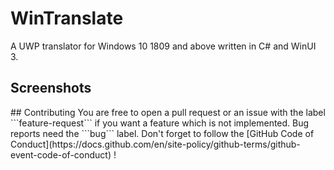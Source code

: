 # WinTranslate
A UWP translator for Windows 10 1809 and above written in C# and WinUI 3.
## Screenshots
<null>
## Contributing
You are free to open a pull request or an issue with the label ```feature-request``` if you want a feature which is not implemented. Bug reports need the ```bug``` label. Don't forget to follow the [GitHub Code of Conduct](https://docs.github.com/en/site-policy/github-terms/github-event-code-of-conduct) !
